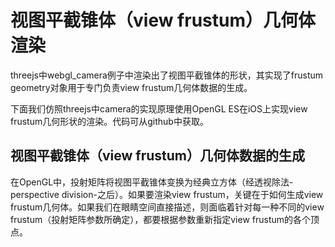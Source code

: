 # 视图平截锥体（view frustum）几何体渲染
threejs中webgl_camera例子中渲染出了视图平截锥体的形状，其实现了frustum geometry对象用于专门负责view frustum几何体数据的生成。

下面我们仿照threejs中camera的实现原理使用OpenGL ES在iOS上实现view frustum几何形状的渲染。代码可从github中获取。

## 视图平截锥体（view frustum）几何体数据的生成
在OpenGL中，投射矩阵将视图平截锥体变换为经典立方体（经透视除法-perspective division-之后）。如果要渲染view frustum，关键在于如何生成view frustum几何体。如果我们在眼睛空间直接描述，则面临着针对每一种不同的view frustum（投射矩阵参数所确定），都要根据参数重新指定view frustum的各个顶点。


